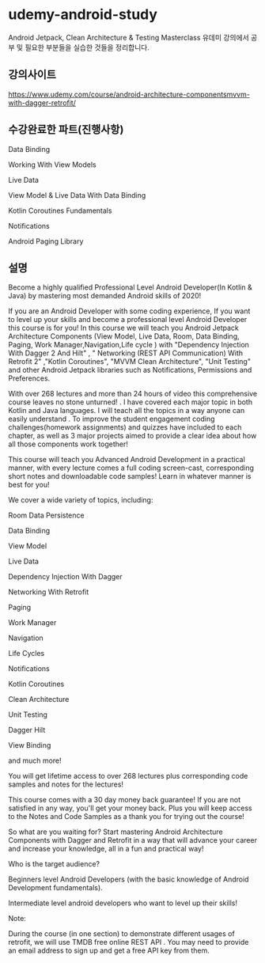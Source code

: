 # udemy-android-study
Android Jetpack, Clean Architecture &amp; Testing Masterclass 유데미 강의에서 공부 및 필요한 부분들을 실습한 것들을 정리합니다.

## 강의사이트
https://www.udemy.com/course/android-architecture-componentsmvvm-with-dagger-retrofit/

## 수강완료한 파트(진행사항)

Data Binding

Working With View Models

Live Data

View Model & Live Data With Data Binding

Kotlin Coroutines Fundamentals

Notifications

Android Paging Library


## 설명

Become a highly qualified Professional Level Android Developer(In Kotlin & Java) by mastering most demanded Android skills of 2020!

If you are an Android Developer with some coding experience, If you want to level up your skills and become a professional level Android Developer this course is for you! In this course we will teach you Android Jetpack Architecture Components (View Model, Live Data, Room, Data Binding, Paging, Work Manager,Navigation,Life cycle  ) with "Dependency Injection With Dagger 2 And Hilt"  , " Networking (REST API Communication) With Retrofit 2" ,"Kotlin Coroutines", "MVVM Clean Architecture", "Unit Testing" and other  Android Jetpack libraries such as  Notifications, Permissions and Preferences.

With over 268 lectures and more than 24 hours of video this comprehensive course leaves no stone unturned! . I have covered each major topic in both Kotlin and Java languages.  I will teach all the topics in a way anyone can easily understand . To improve the student engagement  coding challenges(homework assignments) and quizzes have included to each chapter, as well as 3 major projects aimed to provide a clear idea about how all those components work together!

This course will teach you  Advanced Android Development in a practical manner, with every lecture comes a full coding screen-cast, corresponding  short notes and downloadable code samples! Learn in whatever manner is best for you!

We cover a wide variety of topics, including:

Room Data Persistence

Data Binding

View Model

Live Data

Dependency Injection With Dagger

Networking With Retrofit

Paging

Work Manager

Navigation

Life Cycles

Notifications

Kotlin Coroutines

Clean Architecture

Unit Testing

Dagger Hilt

View Binding

and much more!

You will get lifetime access to over 268 lectures plus corresponding code samples and notes for the lectures! 

This course comes with a 30 day money back guarantee! If you are not satisfied in any way, you'll get your money back. Plus you will keep access to the Notes and Code Samples as a thank you for trying out the course!

So what are you waiting for? Start mastering Android Architecture Components with Dagger and Retrofit  in a way that will advance your career and increase your knowledge, all in a fun and practical way!

Who is the target audience?

Beginners level Android Developers (with the basic knowledge of Android Development fundamentals).

Intermediate level android developers  who want to level up their skills!



Note:

During the course (in one section) to demonstrate different usages of retrofit, we will use TMDB free online REST API  . You may need to provide an email address to sign up and get a free API key from them.
